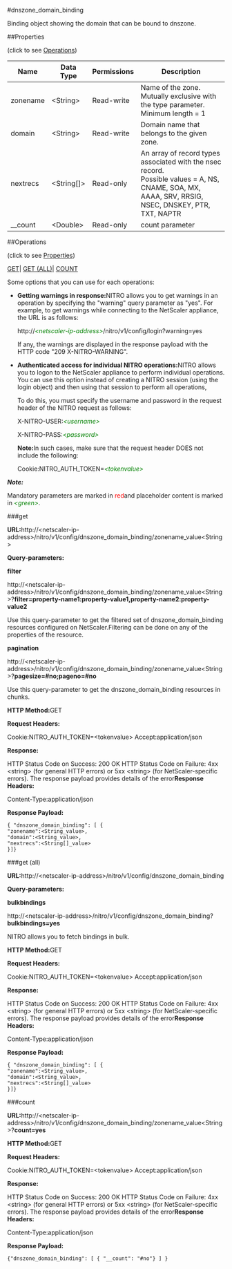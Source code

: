#dnszone_domain_binding

Binding object showing the domain that can be bound to dnszone.


##Properties 
<span>(click to see [Operations](#opera))</span>


<table><thead><tr><th>Name</th><th>Data Type</th><th>Permissions</th><th>Description</th></tr></thead><tbody><tr><td>zonename</td><td>&lt;String></td><td>Read-write</td><td>Name of the zone. Mutually exclusive with the type parameter.<br>Minimum length = 1</td></tr><tr><td>domain</td><td>&lt;String></td><td>Read-write</td><td>Domain name that belongs to the given zone.</td></tr><tr><td>nextrecs</td><td>&lt;String[]></td><td>Read-only</td><td>An array of record types associated with the nsec record.<br>Possible values = A, NS, CNAME, SOA, MX, AAAA, SRV, RRSIG, NSEC, DNSKEY, PTR, TXT, NAPTR</td></tr><tr><td>__count</td><td>&lt;Double></td><td>Read-only</td><td>count parameter</td></tr></tbody></table>
##Operations 
<span>(click to see [Properties](#prope))</span>


[GET]()| [GET (ALL)](#get-)| [COUNT](#)


Some options that you can use for each operations:
<ul><li><p><b>Getting warnings in response:</b>NITRO allows you to get warnings in an operation by specifying the "warning" query parameter as "yes". For example, to get warnings while connecting to the NetScaler appliance, the URL is as follows:</p><p>http://<span style="color:green;font-style:italic;">&lt;netscaler-ip-address&gt;</span>/nitro/v1/config/login?warning=yes</p><p>If any, the warnings are displayed in the response payload with the HTTP code "209 X-NITRO-WARNING".</p></li><li><p><b>Authenticated access for individual NITRO operations:</b>NITRO allows you to logon to the NetScaler appliance to perform individual operations. You can use this option instead of creating a NITRO session (using the login object) and then using that session to perform all operations,</p><p>To do this, you must specify the username and password in the request header of the NITRO request as follows:</p><p>X-NITRO-USER:<span style="color:green;font-style:italic;">&lt;username&gt;</span></p><p>X-NITRO-PASS:<span style="color:green;font-style:italic;">&lt;password&gt;</span></p><p><b>Note:</b>In such cases, make sure that the request header DOES not include the following:</p><p>Cookie:NITRO_AUTH_TOKEN=<span style="color:green;font-style:italic;">&lt;tokenvalue&gt;</span></p></li></ul>



***Note:*** 
Mandatory parameters are marked in <span style="color:#FF0000;">red</span>and placeholder content is marked in <span style="color:green;font-style:italic">&lt;green&gt;</span>.

###get



<b>URL:</b>http://&lt;netscaler-ip-address&gt;/nitro/v1/config/dnszone_domain_binding/zonename_value&lt;String&gt;
<b>Query-parameters:</b>
<b>filter</b>
http://&lt;netscaler-ip-address&gt;/nitro/v1/config/dnszone_domain_binding/zonename_value&lt;String&gt;?<b>filter=property-name1:property-value1,property-name2:property-value2</b>
Use this query-parameter to get the filtered set of dnszone_domain_binding resources configured on NetScaler.Filtering can be done on any of the properties of the resource.


<b>pagination</b>
http://&lt;netscaler-ip-address&gt;/nitro/v1/config/dnszone_domain_binding/zonename_value&lt;String&gt;?<b>pagesize=#no;pageno=#no</b>
Use this query-parameter to get the dnszone_domain_binding resources in chunks.



<b>HTTP Method:</b>GET
<b>Request Headers:</b>

Cookie:NITRO_AUTH_TOKEN=&lt;tokenvalue&gt;Accept:application/json

<b>Response:</b>
HTTP Status Code on Success: 200 OKHTTP Status Code on Failure: 4xx &lt;string&gt; (for general HTTP errors) or 5xx &lt;string&gt; (for NetScaler-specific errors). The response payload provides details of the error<b>Response Headers:</b>

Content-Type:application/json

<b>Response Payload: </b>```{ "dnszone_domain_binding": [ {"zonename":<String_value>,"domain":<String_value>,"nextrecs":<String[]_value>}]}```



###get (all)



<b>URL:</b>http://&lt;netscaler-ip-address&gt;/nitro/v1/config/dnszone_domain_binding
<b>Query-parameters:</b>
<b>bulkbindings</b>
http://&lt;netscaler-ip-address&gt;/nitro/v1/config/dnszone_domain_binding?<b>bulkbindings=yes</b>
NITRO allows you to fetch bindings in bulk.



<b>HTTP Method:</b>GET
<b>Request Headers:</b>

Cookie:NITRO_AUTH_TOKEN=&lt;tokenvalue&gt;Accept:application/json

<b>Response:</b>
HTTP Status Code on Success: 200 OKHTTP Status Code on Failure: 4xx &lt;string&gt; (for general HTTP errors) or 5xx &lt;string&gt; (for NetScaler-specific errors). The response payload provides details of the error<b>Response Headers:</b>

Content-Type:application/json

<b>Response Payload: </b>```{ "dnszone_domain_binding": [ {"zonename":<String_value>,"domain":<String_value>,"nextrecs":<String[]_value>}]}```



###count



<b>URL:</b>http://&lt;netscaler-ip-address&gt;/nitro/v1/config/dnszone_domain_binding/zonename_value&lt;String&gt;?<b>count=yes</b>
<b>HTTP Method:</b>GET
<b>Request Headers:</b>

Cookie:NITRO_AUTH_TOKEN=&lt;tokenvalue&gt;Accept:application/json

<b>Response:</b>
HTTP Status Code on Success: 200 OKHTTP Status Code on Failure: 4xx &lt;string&gt; (for general HTTP errors) or 5xx &lt;string&gt; (for NetScaler-specific errors). The response payload provides details of the error<b>Response Headers:</b>

Content-Type:application/json

<b>Response Payload: </b>```{"dnszone_domain_binding": [ { "__count": "#no"} ] }```



